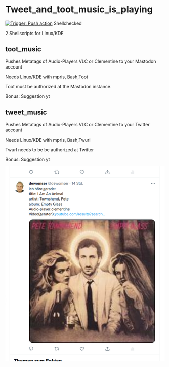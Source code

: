 # Tweet_and_toot_music_is_playing
[![Trigger: Push action](https://github.com/dewomser/Tweet_and_toot_music_is_playing/actions/workflows/main.yml/badge.svg)](https://github.com/dewomser/Tweet_and_toot_music_is_playing/actions/workflows/main.yml) Shellchecked

2 Shellscripts for Linux/KDE

## toot_music

Pushes Metatags of Audio-Players  VLC or Clementine to your Mastodon account

Needs Linux/KDE with mpris, Bash,Toot

Toot must be authorized at the Mastodon instance.

Bonus: Suggestion yt

## tweet_music

Pushes Metatags of Audio-Players  VLC or Clementine to your Twitter account

Needs Linux/KDE with mpris, Bash,Twurl

Twurl needs to be be authorized at Twitter

Bonus: Suggestion yt


![alt text](./images/music-tweet.png "Screenshot Twitter")
